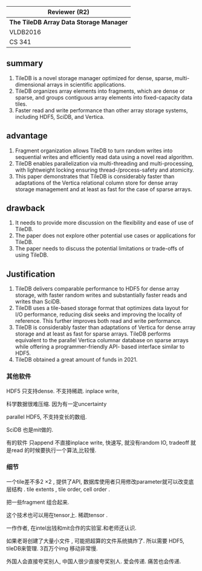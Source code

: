 

| Reviewer **(R2)**                         |
| ----------------------------------------- |
| **The TileDB Array Data Storage Manager** |
| VLDB2016                                  |
| CS  341                                   |

## summary

1. TileDB is a novel storage manager optimized for dense, sparse, multi-dimensional arrays in scientific applications. 
2. TileDB organizes array elements into fragments, which are dense or sparse, and groups contiguous array elements into fixed-capacity data tiles.
3. Faster read and write performance than other array storage systems, including HDF5, SciDB, and Vertica.

## advantage

1. Fragment organization allows TileDB to turn random writes into sequential writes and efficiently read data using a novel read algorithm.
2. TileDB enables parallelization via multi-threading and multi-processing, with lightweight locking ensuring thread-/process-safety and atomicity.
3. This paper demonstrates that TileDB is considerably faster than adaptations of the Vertica relational column store for dense array storage management and at least as fast for the case of sparse arrays.

## drawback

1. It needs to provide more discussion on the flexibility and ease of use of TileDB.
2. The paper does not explore other potential use cases or applications for TileDB.
3. The paper needs to discuss the potential limitations or trade-offs of using TileDB.

## Justification

1. TileDB delivers comparable performance to HDF5 for dense array storage, with faster random writes and substantially faster reads and writes than SciDB. 
2. TileDB uses a tile-based storage format that optimizes data layout for I/O performance, reducing disk seeks and improving the locality of reference. This further improves both read and write performance.
3. TileDB is considerably faster than adaptations of Vertica for dense array storage and at least as fast for sparse arrays. TileDB performs equivalent to the parallel Vertica columnar database on sparse arrays while offering a programmer-friendly API- based interface similar to HDF5.
4. TileDB obtained a great amount of funds in 2021. 



### 其他软件

HDF5 只支持dense. 不支持稀疏.  inplace write, 

科学数据很难压缩. 因为有一定uncertainty

parallel HDF5, 不支持变长的数组. 

SciDB 也是mit做的. 

有的软件 只append 不直接inplace write, 快速写, 就没有random IO,  tradeoff 就是read 的时候要执行一个算法,比较慢.  

### 细节

一个tile差不多2 ×2 , 提供了API, 数据库使用者只用修改parameter就可以改变底层结构 . tile extents , tile order, cell order . 

把一些fragment 组合起来.  

这个技术也可以用在tensor上. 稀疏tensor .

一作作者, 在intel出钱和mit合作的实验室.和老师还认识. 

如果老哥创建了大量小文件 , 可能把超算的文件系统搞炸了.  所以需要 HDF5, tileDB来管理. 3百万个img 移动非常慢. 

外国人会直接夸奖别人, 中国人很少直接夸奖别人. 爱会传递. 痛苦也会传递. 
